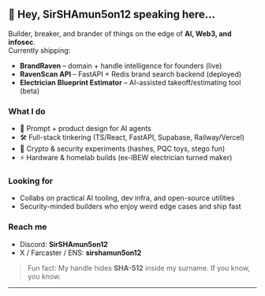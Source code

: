## 👋 Hey, SirSHAmun5on12 speaking here...

Builder, breaker, and brander of things on the edge of **AI, Web3, and infosec**.  
Currently shipping:

- **BrandRaven** – domain + handle intelligence for founders (live)  
- **RavenScan API** – FastAPI + Redis brand search backend (deployed)  
- **Electrician Blueprint Estimator** – AI-assisted takeoff/estimating tool (beta)

### What I do
- 🧠 Prompt + product design for AI agents  
- 🛠️ Full-stack tinkering (TS/React, FastAPI, Supabase, Railway/Vercel)  
- 🔐 Crypto & security experiments (hashes, PQC toys, stego fun)  
- ⚡ Hardware & homelab builds (ex-IBEW electrician turned maker)

### Looking for
- Collabs on practical AI tooling, dev infra, and open-source utilities  
- Security-minded builders who enjoy weird edge cases and ship fast

### Reach me
- Discord: **SirSHAmun5on12**  
- X / Farcaster / ENS: **sirshamun5on12** 

> Fun fact: My handle hides **SHA-512** inside my surname. If you know, you know.

---
